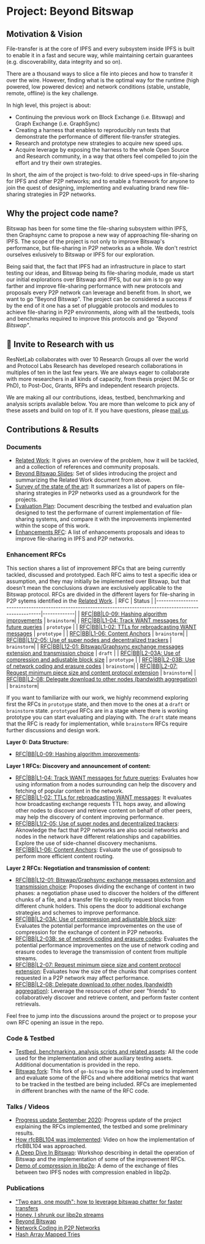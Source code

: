 # Project: Beyond Bitswap

## Motivation & Vision

File-transfer is at the core of IPFS and every subsystem inside IPFS is built to enable it in a fast and secure way, while maintaining certain guarantees (e.g. discoverability, data integrity and so on).

There are a thousand ways to slice a file into pieces and how to transfer it over the wire. However, finding what is the optimal way for the runtime (high powered, low powered device) and network conditions (stable, unstable, remote, offline) is the key challenge.

In high level, this project is about:
* Continuing the previous work on Block Exchange (i.e. Bitswap) and Graph Exchange (i.e. GraphSync)
* Creating a harness that enables to reproducibly run tests that demonstrate the performance of different file-transfer strategies.
* Research and prototype new strategies to acquire new speed ups.
* Acquire leverage by exposing the harness to the whole Open Source and Research community, in a way that others feel compelled to join the effort and try their own strategies.

In short, the aim of the project is two-fold: to drive speed-ups in file-sharing for IPFS and other P2P networks; and to enable a framework for anyone to join the quest of designing, implementing and evaluating brand new file-sharing strategies in P2P networks. 

## Why the project code name?

Bitswap has been for some time the file-sharing subsystem within IPFS, then Graphsync came to propose a new way of approaching file-sharing on IPFS. The scope of the project is not only to improve Bitswap's performance, but file-sharing in P2P networks as a whole. We don't restrict ourselves exlusively to Bitswap or IPFS for our exploration.

Being said that, the fact that IPFS had an infrastructure in place to start testing our ideas, and Bitswap being its file-sharing module, made us start our initial explorations over Bitswap and IPFS, but our aim is to go way farther and improve file-sharing performance with new protocols and proposals every P2P network can leverage and benefit from. In short, we want to go "Beyond Bitswap". The project can be considered a success if by the end of it one has a set of pluggable protocols and modules to achieve file-sharing in P2P environments, along with all the testbeds, tools and benchmarks required to improve this protocols and go _"Beyond Bitswap"_.

## 💌 Invite to Research with us

ResNetLab collaborates with over 10 Research Groups all over the world and Protocol Labs Research has developed research collaborations in multiples of ten in the last few years. We are always eager to collaborate with more researchers in all kinds of capacity, from thesis project (M.Sc or PhD), to Post-Doc, Grants, RFPs and independent research projects.

We are making all our contributions, ideas, testbed, benchmarking and analysis scripts available below. You are more than welcome to pick any of these assets and build on top of it. If you have questions, please [mail us](mailto:resnetlab@protocol.ai).

## Contributions & Results

### Documents

* [Related Work](https://docs.google.com/document/d/14AE8OJvSpkhguq2k1Gfc9h0JvorvLgOUSVrj3CnOkQk/edit#heading=h.nxkc23tlbqhl): It gives an overview of the problem, how it will be tackled, and a collection of references and community proposals.
* [Beyond Bitswap Slides](https://docs.google.com/presentation/d/18_aRTye2t6Xs_VhKwEbhvCYYu9ePaLgamIrJkpUDtfY/edit?usp=sharing): Set of slides introducing the project and summarizing the Related Work document from above. <!-- These slides were used to introduce the project in the following [talk](???). -->
* [Survey of the state of the art](https://docs.google.com/document/d/172q0EQFPDrVrWGt5TiEj2MToTXIor4mP1gCuKv4re5I/edit?usp=sharing): It summarizes a list of papers on file-sharing strategies in P2P networks used as a groundwork for the projects.
* [Evaluation Plan](https://docs.google.com/document/d/1LYs3WDCwpkrBdfrnB_LE0xsxdMCIhXdCchIkbzZc8OE/edit#heading=h.nxkc23tlbqhl): Document describing the testbed and evaluation plan designed to test the performane of current implementation of file-sharing systems, and compare it with the improvements implemented within the scope of this work.
* [Enhancements RFC](#enhancements-rfcs): A list of enhancements proposals and ideas to improve file-sharing in IPFS and P2P networks.<!-- * [Test Results](https://docs.google.com/document/d/1zPpgnr9ykJr5PAvShJBGhKKRDRbsglb00MPc5eVEU4Q/edit#): This document collects the results of the tests performed in the scope of the project. -->

### Enhancement RFCs
This section shares a list of improvement RFCs that are being currently tackled, discussed and prototyped. Each RFC aims to test a specific idea or assumption, and they may initially be implemented over Bitswap, but that doesn't mean the conclusions drawn are exclusively applicable to the Bitswap protocol. RFCs are divided in the different layers for file-sharing in P2P sytems identified in the [Related Work](https://docs.google.com/document/d/14AE8OJvSpkhguq2k1Gfc9h0JvorvLgOUSVrj3CnOkQk/edit#heading=h.nxkc23tlbqhl).
| RFC                                                                                                         | Status      |
|-------------------------------------------------------------------------------------------------------------|-------------|
| [RFC\|BB\|L0-09: Hashing algorithm improvements](./RFC/rfcBBL009)                                             | `brainstorm`|
| [RFC\|BB\|L1-04: Track WANT messages for future queries](./RFC/rfcBBL104.md)                                  | `prototype` |
| [RFC\|BB\|L1-02: TTLs for rebroadcasting WANT messages](./RFC/rfcBBL102.md)                                   | `prototype` |
| [RFC\|BB\|L1-06: Content Anchors](https://github.com/protocol/ResNetLab/issues/6)                             | `brainstorm`|
| [RFC\|BB\|L1/2-05: Use of super nodes and decentralized trackers](./RFC/rfcBBL1205.md)                        | `brainstorm`|
| [RFC\|BB\|L12-01: Bitswap/Graphsync exchange messages extension and transmission choice](./RFC/rfcBBL1201.md) | `draft`     |
| [RFC\|BB\|L2-03A: Use of compression and adjustable block size](./RFC/rfcBBL203A.md)                          | `prototype` |
| [RFC\|BB\|L2-03B: Use of network coding and erasure codes](./RFC/rfcBBL203B.md)                               | `brainstorm`|
| [RFC\|BB\|L2-07: Request minimum piece size and content protocol extension](./RFC/rfcBBL207.md)               | `brainstorm`|
| [RFC\|BB\|L2-08: Delegate download to other nodes (bandwidth aggregation)](./RFC/rfcBBL208.md)                | `brainstorm`|


If you want to familiarize with our work, we highly recommend exploring first the RFCs in `prototype` state, and then move to the ones at a `draft` or `brainstorm` state. `prototyped` RFCs are in a stage where there is working prototype you can start evaluating and playing with. The `draft` state means that the RFC is ready for implementation, while `brainstorm` RFCs require further discussions and design work.



**Layer 0: Data Structure:**
* [RFC|BB|L0-09: Hashing algorithm improvements](./RFC/rfcBBL009):

**Layer 1 RFCs: Discovery and announcement of content:**
* [RFC|BB|L1-04: Track WANT messages for future queries](./RFC/rfcBBL104.md): Evaluates how using information from a nodes surrounding can help the discovery and fetching of popular content in the network. 
* [RFC|BB|L1-02: TTLs for rebroadcasting WANT messages](./RFC/rfcBBL102.md): It evaluates how broadcasting exchange requests TTL hops away, and allowing other nodes to discover and retrieve content on behalf of other peers, may help the discovery of content improving performance.
* [RFC|BB|L1/2-05: Use of super nodes and decentralized trackers](./RFC/rfcBBL1205.md): Aknowledge the fact that P2P networks are also social networks and nodes in the network have different relationships and capabilities. Explore the use of side-channel discovery mechanisms.
* [RFC|BB|L1-06: Content Anchors](https://github.com/protocol/ResNetLab/issues/6): Evaluate the use of gossipsub to perform more efficient content routing.

**Layer 2 RFCs: Negotiation and transmission of content:**
* [RFC|BB|L12-01: Bitswap/Graphsync exchange messages extension and transmission choice](./RFC/rfcBBL1201.md): Proposes dividing the exchange of content in two phases: a negotiation phase used to discover the holders of the different chunks of a file, and a transfer file to explicitly request blocks from different chunk holders. This opens the door to additional exchange strategies and schemes to improve performance.
* [RFC|BB|L2-03A: Use of compression and adjustable block size](./RFC/rfcBBL203A.md): Evaluates the potential performance improvementes on the use of compression for the exchange of content in P2P networks.
* [RFC|BB|L2-03B: se of network coding and erasure codes](./RFC/rfcBBL203B.md): Evaluates the potential performance improvementes on the use of network coding and erasure codes to leverage the transmission of content from multiple streams.
* [RFC|BB|L2-07: Request minimum piece size and content protocol extension](./RFC/rfcBBL207.md): Evaluates how the size of the chunks that comprises content requested in a P2P network may affect performance.
* [RFC|BB|L2-08: Delegate download to other nodes (bandwidth aggregation)](./RFC/rfcBBL208.md): Leverage the resources of other peer "friends" to collaboratively discover and retrieve content, and perform faster content retrievals.

Feel free to jump into the discussions around the project or to propose your own RFC opening an issue in the repo.

### Code & Testbed

* [Testbed, benchmarking, analysis scripts and related assets](https://github.com/protocol/beyond-bitswap/): All the code used for the implementation and other auxiliary testing assets. Additional documentation is provided in the repo.
* [Bitswap fork](https://github.com/adlrocha/go-bitswap): This fork of `go-bitswap` is the one being used to implement and evaluate some of the RFCs and where additional metrics that want to be tracked in the testbed are being included. RFCs are imeplemented in different branches with the name of the RFC code.

### Talks / Videos

<!-- * [Introduction to Beyond Bitswap project](??): Introductory talk to show the initial work and motivate the project. -->
* [Progress update September 2020](https://drive.google.com/file/d/1vUWnfQMIqz9hoqWB941vbzqkP16-_ydd/view?usp=sharing): Progress update of the project explaining the RFCs implemented, the testbed and some preliminary results.
* [How rfcBBL104 was implemented](https://drive.google.com/file/d/1YS3RoNdeeG1vauJpfvHvKUQzPHr97eHF/view?usp=sharingg): Video on how the implementation of rfcBBL104 was approached. 
* [A Deep Dive In Bitswap](https://drive.google.com/file/d/1jgTOFFtRL0UYeDk98NHoNlEuujBaK08b/view?usp=sharing): Workshop describing in detail the operation of Bitswap and the implementation of some of the improvement RFCs.
* [Demo of compression in libp2p](https://drive.google.com/file/d/1YcemfkS5ZNnH66-tTGmerNrgrsW-bbpD/view?usp=sharing): A demo of the exchange of files between two IPFS nodes with compression enabled in libp2p.

### Publications
* ["Two ears, one mouth": how to leverage bitswap chatter for faster transfers](https://research.protocol.ai/blog/2020/two-ears-one-mouth-how-to-leverage-bitswap-chatter-for-faster-transfers/)
* [Honey, I shrunk our libp2p streams](https://research.protocol.ai/blog/2020/honey-i-shrunk-our-libp2p-streams/)
* [Beyond Bitswap](https://adlrocha.substack.com/p/adlrocha-beyond-bitswap-i)
* [Network Coding in P2P Networks](https://adlrocha.substack.com/p/adlrocha-network-coding-in-p2p-networks)
* [Hash Array Mapped Tries](https://adlrocha.substack.com/p/adlrocha-hash-array-mapped-tries)